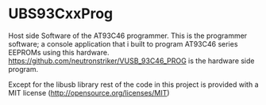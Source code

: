 UBS93CxxProg
============

Host side Software of the AT93C46 programmer.
This is the programmer software; a console application that i built to program AT93C46 series EEPROMs using this hardware.
https://github.com/neutronstriker/VUSB_93C46_PROG is the hardware side program.

Except for the libusb library rest of the code in this project is provided with a MIT license (http://opensource.org/licenses/MIT)
